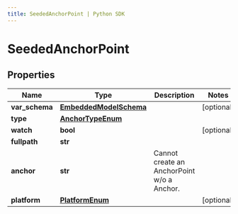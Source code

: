 ```yaml
---
title: SeededAnchorPoint | Python SDK
---
```


# SeededAnchorPoint


## Properties

Name | Type | Description | Notes
------------ | ------------- | ------------- | -------------
**var_schema** | [**EmbeddedModelSchema**](EmbeddedModelSchema) |  | [optional] 
**type** | [**AnchorTypeEnum**](AnchorTypeEnum) |  | 
**watch** | **bool** |  | [optional] 
**fullpath** | **str** |  | 
**anchor** | **str** | Cannot create an AnchorPoint w/o a Anchor. | 
**platform** | [**PlatformEnum**](PlatformEnum) |  | [optional] 


